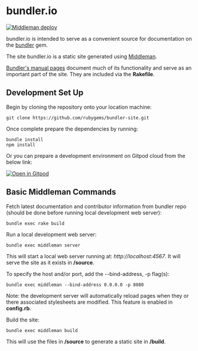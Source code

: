 # bundler.io

[![Middleman deploy](https://github.com/rubygems/bundler-site/actions/workflows/deploy.yml/badge.svg)](https://github.com/rubygems/bundler-site/deployments/activity_log?environment=github-pages)

bundler.io is intended to serve as a convenient source for documentation on the [bundler](https://github.com/rubygems/rubygems) gem.

The site bundler.io is a static site generated using [Middleman](http://middlemanapp.com/).

[Bundler's manual pages](https://github.com/rubygems/rubygems/tree/master/bundler/lib/bundler/man) document much of its functionality and serve as an important part of the site. They are included via the **Rakefile**.

## Development Set Up

Begin by cloning the repository onto your location machine:

    git clone https://github.com/rubygems/bundler-site.git

Once complete prepare the dependencies by running:

    bundle install
    npm install

Or you can prepare a development environment on Gitpod cloud from the below link:

[![Open in Gitpod](https://gitpod.io/button/open-in-gitpod.svg)](https://gitpod.io/#https://github.com/rubygems/bundler-site)

## Basic Middleman Commands

Fetch latest documentation and contributor information from bundler repo (should be done before running local development web server):

    bundle exec rake build

Run a local development web server:

    bundle exec middleman server

This will start a local web server running at: *http://localhost:4567*. It will serve the site as it exists in **/source**.

To specify the host and/or port, add the --bind-address, -p flag(s):

    bundle exec middleman --bind-address 0.0.0.0 -p 8080

Note: the development server will automatically reload pages when they or there associated stylesheets are modified. This feature is enabled in **config.rb**.

Build the site:

    bundle exec middleman build

This will use the files in **/source** to generate a static site in **/build**.
